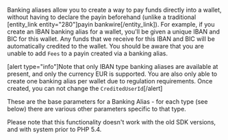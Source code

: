 Banking aliases allow you to create a way to pay funds directly into a wallet, without having to declare the payin beforehand (unlike a traditional [entity_link entity="280"]payin bankwire[/entity_link]). For example, if you create an IBAN banking alias for a wallet, you'll be given a unique IBAN and BIC for this wallet. Any funds that we receive for this IBAN and BIC will be automatically credited to the wallet. You should be aware that you are unable to add `Fees` to a payin created via a banking alias.

[alert type="info"]Note that only IBAN type banking aliases are available at present, and only the currency EUR is supported. You are also only able to create one banking alias per wallet due to regulation requirements. Once created, you can not change the `CreditedUserId`[/alert]


These are the base parameters for a Banking Alias - for each type (see below) there are various other parameters specific to that type.

Please note that this functionality doesn't work with the old SDK versions, and with system prior to PHP 5.4.